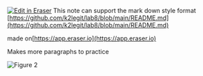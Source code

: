 [![Edit in Eraser](https://firebasestorage.googleapis.com/v0/b/second-petal-295822.appspot.com/o/images%2Fgithub%2FOpen%20in%20Eraser.svg?alt=media&token=968381c8-a7e7-472a-8ed6-4a6626da5501)](https://app.eraser.io/workspace/in1mHuq2Dm38bnjQH4Ks)
This note can support the mark down style format [﻿https://github.com/k2legit/lab8/blob/main/README.md](https://github.com/k2legit/lab8/blob/main/README.md) 

made on[﻿https://app.eraser.io](https://app.eraser.io) 

Makes more paragraphs  to practice 

![Figure 2](https://eraser.imgix.net/workspaces/in1mHuq2Dm38bnjQH4Ks/Qngnr8Lb2ZOseOWZlGzT2K97Hon2/---figure---IfcsvogEO_L2m_7otPHZ_A.svg?ixlib=js-3.7.0 "Figure 2")




<!--- Eraser file: https://app.eraser.io/workspace/in1mHuq2Dm38bnjQH4Ks --->